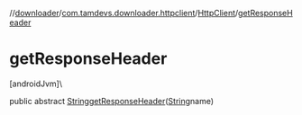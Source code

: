 //[downloader](../../../index.md)/[com.tamdevs.downloader.httpclient](../index.md)/[HttpClient](index.md)/[getResponseHeader](get-response-header.md)

# getResponseHeader

[androidJvm]\

public abstract [String](https://developer.android.com/reference/kotlin/java/lang/String.html)[getResponseHeader](get-response-header.md)([String](https://developer.android.com/reference/kotlin/java/lang/String.html)name)
